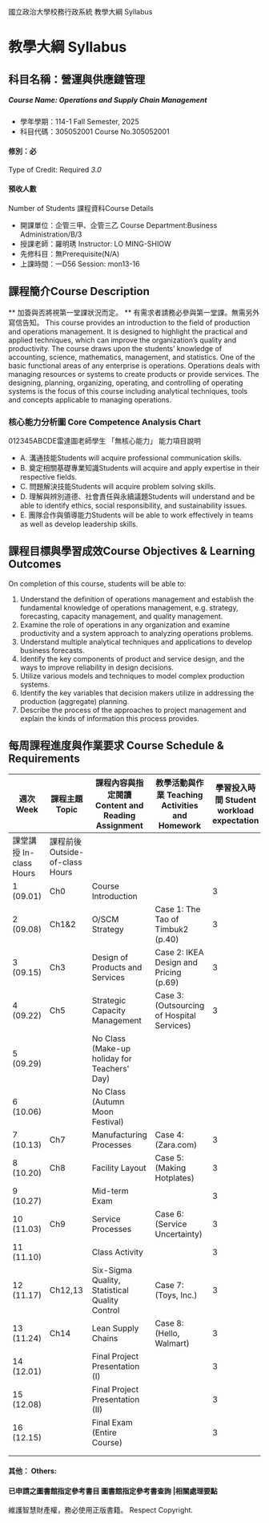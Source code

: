 國立政治大學校務行政系統 教學大綱 Syllabus
# 教學大綱 Syllabus
##  科目名稱：營運與供應鏈管理
#####  Course Name: Operations and Supply Chain Management
  * 學年學期：114-1 Fall Semester, 2025 
  * 科目代碼：305052001 Course No.305052001
#### 修別：必
Type of Credit: Required 
_3.0_
#### 預收人數
Number of Students
課程資料Course Details
  * 開課單位：企管三甲、企管三乙 Course Department:Business Administration/B/3 
  * 授課老師：羅明琇 Instructor: LO MING-SHIOW 
  * 先修科目：無Prerequisite(N/A)
  * 上課時間：一D56 Session: mon13-16
##  課程簡介Course Description
** 加簽與否將視第一堂課狀況而定。
** 有需求者請務必參與第一堂課。無需另外寫信告知。
This course provides an introduction to the field of production and operations management. It is designed to highlight the practical and applied techniques, which can improve the organization’s quality and productivity. The course draws upon the students’ knowledge of accounting, science, mathematics, management, and statistics.
One of the basic functional areas of any enterprise is operations. Operations deals with managing resources or systems to create products or provide services. The designing, planning, organizing, operating, and controlling of operating systems is the focus of this course including analytical techniques, tools and concepts applicable to managing operations.
###  核心能力分析圖 Core Competence Analysis Chart
012345ABCDE雷達圖老師學生
「無核心能力」 
能力項目說明
  * A. 溝通技能Students will acquire professional communication skills.
  * B. 奠定相關基礎專業知識Students will acquire and apply expertise in their respective fields.
  * C. 問題解決技能Students will acquire problem solving skills.
  * D. 理解與辨別道德、社會責任與永續議題Students will understand and be able to identify ethics, social responsibility, and sustainability issues.
  * E. 團隊合作與領導能力Students will be able to work effectively in teams as well as develop leadership skills.
##  課程目標與學習成效Course Objectives & Learning Outcomes 
On completion of this course, students will be able to: 
  1. Understand the definition of operations management and establish the fundamental knowledge of operations management, e.g. strategy, forecasting, capacity management, and quality management.
  2. Examine the role of operations in any organization and examine productivity and a system approach to analyzing operations problems.
  3. Understand multiple analytical techniques and applications to develop business forecasts. 
  4. Identify the key components of product and service design, and the ways to improve reliability in design decisions.
  5. Utilize various models and techniques to model complex production systems.
  6. Identify the key variables that decision makers utilize in addressing the production (aggregate) planning.
  7. Describe the process of the approaches to project management and explain the kinds of information this process provides.
##  每周課程進度與作業要求 Course Schedule & Requirements
週次 Week |  課程主題 Topic |  課程內容與指定閱讀 Content and Reading Assignment |  教學活動與作業 Teaching Activities and Homework |  學習投入時間 Student workload expectation  
---|---|---|---|---  
課堂講授 In-class Hours |  課程前後 Outside-of-class Hours  
1 (09.01) |  Ch0 |  Course Introduction |  |  3 |  3  
2 (09.08) |  Ch1&2 |  O/SCM Strategy |  Case 1: The Tao of Timbuk2 (p.40) |  3 |  3  
3 (09.15) |  Ch3 |  Design of Products and Services |  Case 2: IKEA Design and Pricing (p.69) |  3 |  3  
4 (09.22) |  Ch5 |  Strategic Capacity Management |  Case 3: (Outsourcing of Hospital Services) |  3 |  3  
5 (09.29) |  |  No Class (Make-up holiday for Teachers' Day) |  |  |   
6 (10.06) |  |  No Class (Autumn Moon Festival) |  |  |  3  
7 (10.13) |  Ch7 |  Manufacturing Processes |  Case 4: (Zara.com) |  3 |  3  
8 (10.20) |  Ch8 |  Facility Layout |  Case 5: (Making Hotplates) |  3 |  3  
9 (10.27) |  |  Mid-term Exam |  |  3 |  3  
10 (11.03) |  Ch9 |  Service Processes |  Case 6: (Service Uncertainty) |  3 |  3  
11 (11.10) |  |  Class Activity |  |  3 |  3  
12 (11.17) |  Ch12,13 |  Six-Sigma Quality, Statistical Quality Control |  Case 7: (Toys, Inc.) |  3 |  3  
13 (11.24) |  Ch14 |  Lean Supply Chains |  Case 8: (Hello, Walmart) |  3 |  3  
14 (12.01) |  |  Final Project Presentation (I) |  |  3 |  3  
15 (12.08) |  |  Final Project Presentation (II) |  |  3 |  3  
16 (12.15) |  |  Final Exam (Entire Course) |  |  3 |  3  
|  |  |  |  |   
|  |  |  |  |   
####  其他： Others:
####  已申請之圖書館指定參考書目  圖書館指定參考書查詢 |相關處理要點
維護智慧財產權，務必使用正版書籍。 Respect Copyright.